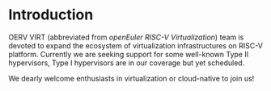 # Introduction

OERV VIRT (abbreviated from *openEuler RISC-V Virtualization*) team is devoted to expand the ecosystem of virtualization infrastructures on RISC-V platform. Currently we are seeking support for some well-known Type II hypervisors, Type I hypervisors are in our coverage but yet scheduled.

We dearly welcome enthusiasts in virtualization or cloud-native to join us!
